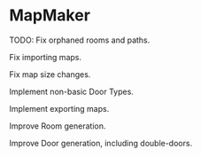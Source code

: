 # MapMaker
TODO:
Fix orphaned rooms and paths.

Fix importing maps.

Fix map size changes.


Implement non-basic Door Types.

Implement exporting maps.


Improve Room generation.

Improve Door generation, including double-doors.
